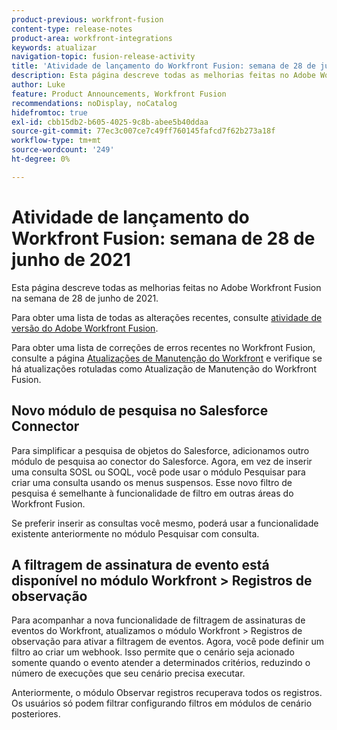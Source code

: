 ```yaml
---
product-previous: workfront-fusion
content-type: release-notes
product-area: workfront-integrations
keywords: atualizar
navigation-topic: fusion-release-activity
title: 'Atividade de lançamento do Workfront Fusion: semana de 28 de junho de 2021'
description: Esta página descreve todas as melhorias feitas no Adobe Workfront Fusion na semana de 28 de junho de 2021.
author: Luke
feature: Product Announcements, Workfront Fusion
recommendations: noDisplay, noCatalog
hidefromtoc: true
exl-id: cbb15db2-b605-4025-9c8b-abee5b40ddaa
source-git-commit: 77ec3c007ce7c49ff760145fafcd7f62b273a18f
workflow-type: tm+mt
source-wordcount: '249'
ht-degree: 0%

---
```


# Atividade de lançamento do Workfront Fusion: semana de 28 de junho de 2021

Esta página descreve todas as melhorias feitas no Adobe Workfront Fusion na semana de 28 de junho de 2021.

Para obter uma lista de todas as alterações recentes, consulte [atividade de versão do Adobe Workfront Fusion](/help/workfront-fusion/fusion-product-releases/fusion-release-activity.md).

Para obter uma lista de correções de erros recentes no Workfront Fusion, consulte a página [Atualizações de Manutenção do Workfront](https://experienceleague.adobe.com/docs/workfront-known-issues/releases/current-updates.html?lang=pt-BR) e verifique se há atualizações rotuladas como Atualização de Manutenção do Workfront Fusion.

## Novo módulo de pesquisa no Salesforce Connector

Para simplificar a pesquisa de objetos do Salesforce, adicionamos outro módulo de pesquisa ao conector do Salesforce. Agora, em vez de inserir uma consulta SOSL ou SOQL, você pode usar o módulo Pesquisar para criar uma consulta usando os menus suspensos. Esse novo filtro de pesquisa é semelhante à funcionalidade de filtro em outras áreas do Workfront Fusion.

Se preferir inserir as consultas você mesmo, poderá usar a funcionalidade existente anteriormente no módulo Pesquisar com consulta.

## A filtragem de assinatura de evento está disponível no módulo Workfront > Registros de observação

Para acompanhar a nova funcionalidade de filtragem de assinaturas de eventos do Workfront, atualizamos o módulo Workfront > Registros de observação para ativar a filtragem de eventos. Agora, você pode definir um filtro ao criar um webhook. Isso permite que o cenário seja acionado somente quando o evento atender a determinados critérios, reduzindo o número de execuções que seu cenário precisa executar.

Anteriormente, o módulo Observar registros recuperava todos os registros. Os usuários só podem filtrar configurando filtros em módulos de cenário posteriores.
